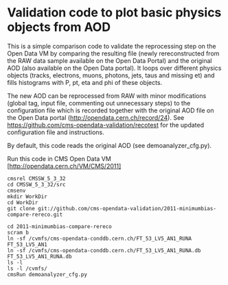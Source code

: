 # Validation code to plot basic physics objects from AOD 

This is a simple comparison code to validate the reprocessing step on the Open Data VM by comparing the resulting file (newly rereconstructed from the RAW data sample available on the Open Data Portal) and  the original AOD (also available on the Open Data portal). It loops over different physics objects (tracks, electrons, muons, photons, jets, taus and missing et) and fills histograms with P, pt, eta and phi of these objects.

The new AOD can be reprocessed from RAW with minor modifications (global tag, input file, commenting out unnecessary steps) to the configuration file which is recorded together with the original AOD file on the Open Data portal (http://opendata.cern.ch/record/24). See https://github.com/cms-opendata-validation/recotest for the updated configuration file and instructions.

By default, this code reads the original AOD (see demoanalyzer_cfg.py).

Run this code in CMS Open Data VM [http://opendata.cern.ch/VM/CMS/2011]
```
cmsrel CMSSW_5_3_32
cd CMSSW_5_3_32/src
cmsenv
mkdir WorkDir
cd WorkDir
git clone git://github.com/cms-opendata-validation/2011-minimumbias-compare-rereco.git

cd 2011-minimumbias-compare-rereco
scram b
ln -sf /cvmfs/cms-opendata-conddb.cern.ch/FT_53_LV5_AN1_RUNA FT_53_LV5_AN1
ln -sf /cvmfs/cms-opendata-conddb.cern.ch/FT_53_LV5_AN1_RUNA.db FT_53_LV5_AN1_RUNA.db
ls -l
ls -l /cvmfs/
cmsRun demoanalyzer_cfg.py
```



